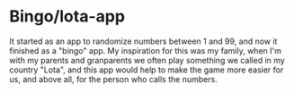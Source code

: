 # Bingo/lota-app
It started as an app to randomize numbers between 1 and 99, and now it finished as a "bingo" app. My inspiration for this was my family, when I'm with my parents and 
granparents we often play something we called in my country "Lota", and this app would help to make the game more easier for us, and above all, for the person who calls 
 the numbers.
